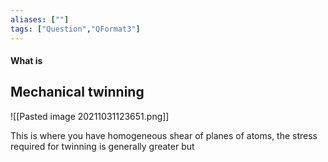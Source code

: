 ```yaml
---
aliases: [""]
tags: ["Question","QFormat3"]
---
```


#### What is
## Mechanical twinning
![[Pasted image 20211031123651.png]]

This is where you have homogeneous shear of planes of atoms, the stress required for twinning is generally greater but 